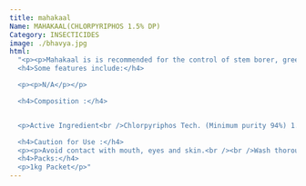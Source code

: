 ```yaml
---
title: mahakaal
Name: MAHAKAAL(CHLORPYRIPHOS 1.5% DP)
Category: INSECTICIDES
image: ./bhavya.jpg
html:
  "<p><p>Mahakaal is is recommended for the control of stem borer, green leaf hopper, brown plant hopper, gall midge &amp; grass hopper in paddy.</p></p>
  <h4>Some features include:</h4>

  <p><p>N/A</p></p>

  <h4>Composition :</h4>


  <p>Active Ingredient<br />Chlorpyriphos Tech. (Minimum purity 94%) 1.620% w/w<br /><br />Xylene (Evaporated during manufacturing process) 2.730% w/w<br /><br />De-activator (Diethylene Glycol) 2.000% w/w<br /><br />Preciepitated Silica 3.000% w/w<br /><br />Soap stone powder 90.650% w/w</p>

  <h4>Caution for Use :</h4>
  <p><p>Avoid contact with mouth, eyes and skin.<br /><br />Wash thoroughly the contaminated clothes and parts of the body after dusting.<br /><br />Do not eat,drink or smoke while spray .Wash hands and body parts exposed to during with soap and water.<br /><br />Keep for away from children , animal feed, food stuff, Store in cool and dry place. Destory empty containers .Do not use empty containers for storage of food,grains and animal feed.<br />Symptoms of poisoning :<br />If sysptoms of poisoning occur call the Physician immediately.<br /><br />Antidote:<br />Atropinize the patient immediately and maintain full atropinization by repeated doses of 2 to 4 mg. of atropine sulphate intravenously at 5 to 10 minutes interval. As much as 25 to 50 mg. of atropine may be required in a day.The need for further atropine administration is guided by the continuance of symptoms. Extent of salivation is a useful criterion for dose adjustment.<br /><br />Dissolve 1-2 gm of 2 PAM in 10 ml distilled water</p>
  <h4>Packs:</h4>
  <p>1kg Packet</p>"
---
```

